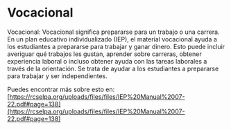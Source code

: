 # Vocacional
Vocacional: Vocacional significa prepararse para un trabajo o una carrera. En un plan educativo individualizado (IEP), el material vocacional ayuda a los estudiantes a prepararse para trabajar y ganar dinero. Esto puede incluir averiguar qué trabajos les gustan, aprender sobre carreras, obtener experiencia laboral o incluso obtener ayuda con las tareas laborales a través de la orientación. Se trata de ayudar a los estudiantes a prepararse para trabajar y ser independientes.

Puedes encontrar más sobre esto en: [https://rcselpa.org/uploads/files/files/IEP%20Manual%2007-22.pdf#page=138](https://rcselpa.org/uploads/files/files/IEP%20Manual%2007-22.pdf#page=138)
